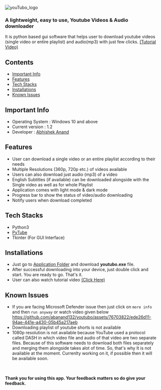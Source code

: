 ![youTubo_logo](https://github.com/abanand132/youtubo/assets/76703822/ef0beb62-b8a8-411e-9498-938513184077)

### A lightweight, easy to use, Youtube Videos & Audio downloader

It is python based gui software that helps user to download youtube videos (single video or entire playlist) and audio(mp3) with just few clicks.
[(Tutorial Video)]([https://youtu.be/fbaBSspiIos](https://drive.google.com/file/d/1zrcVaW5yW-qOwXgCEeojaECO3qARaNAu/view?usp=sharing))

## Contents
- [Important Info](#important-info)
- [Features](#features)
- [Tech Stacks](#tech-stacks)
- [Installations](#installations)
- [Known Issues](#known-issues)


## Important Info
- Operating System : Windows 10 and above
- Current version : 1.2
- Developer : [Abhishek Anand](https://theabhishek.me)

## Features

- User can download a single video or an entire playlist according to their needs
- Multiple Resolutions (360p, 720p etc.) of videos available
- Users can also download just audio (mp3) of a video
- English Subtitles (if available) can be downloaded alongside with the Single video as well as for whole Playlist 
- Application comes with light mode & dark mode
- Progress bar to show the status of video/audio downloading
- Notify users when download completed

## Tech Stacks
- Python3
- [PyTube](https://pytube.io/en/latest/)
- Tkinter (For GUI Interface)

## Installations
- Just go to [Application Folder](https://github.com/abanand132/youtubo/tree/main/application) and download **youtubo.exe** file.
- After successful downloading into your device, just double click and start. You are ready to go. That's it.
- User can also watch tutorial video [(Click Here)]([https://youtu.be/fbaBSspiIos](https://drive.google.com/file/d/1zrcVaW5yW-qOwXgCEeojaECO3qARaNAu/view?usp=sharing)) 
## Known Issues
- If you are facing Microsoft Defender issue  then just click on `more info` and then `run anyway` or watch video given below
  https://github.com/abanand132/youtubo/assets/76703822/ede26d11-94ae-441e-a430-05b45a217aeb
- Downloading playlist of youtube shorts is not available
- 1080p resolution is not available because YouTube used a protocol called DASH in which video file and audio of that video are two separate files. Because of this software needs to download both files separately and merging them alongside takes alot of time. So, that's why It is not available at the moment. Currenlty working on it, if possible then it will be available soon.
<br>
<br>
<b>Thank you for using this app. Your feedback matters so do give your feedback.</b>
